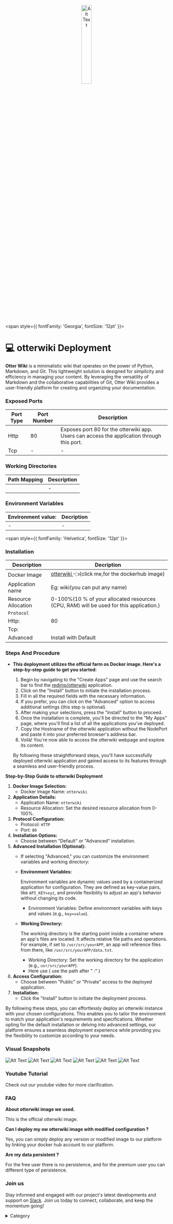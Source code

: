 <p align="center">
  <img src="/img/dd23" alt="Alt Text" width="25%"/>
</p> 


<span style={{ fontFamily: 'Georgia', fontSize: '12pt' }}>

# 💻 otterwiki Deployment


**Otter Wiki** is a minimalistic wiki that operates on the power of Python, Markdown, and Git. This lightweight solution is designed for simplicity and efficiency in managing your content. By leveraging the versatility of Markdown and the collaborative capabilities of Git, Otter Wiki provides a user-friendly platform for creating and organizing your documentation.


### Exposed Ports

| Port Type | Port Number | Description |
| --------- | ----------- | ----------- |
| Http      | 80       | Exposes port 80 for the otterwiki app. Users can access the  application through this port. |
| Tcp       | -           | -             |

### Working Directories

| Path Mapping                         | Description |
| ------------------------------------ | ----------- |
|| - |


### Environment Variables

|   **Environment value:**          | Decription                                                                                                               | 
| --------------------- | ------                                                                                                                   | 
|-       |  -                              |

</span>


<span style={{ fontFamily: 'Helvetica', fontSize: '12pt' }}>

### Installation

|  Description          | Decription                                                                                                               | 
| --------------------- | ------                                                                                                                   | 
| Docker Image          |   [otterwiki ](https://hub.docker.com/r/redimp/otterwiki)👈(click me,for the dockerhub image)                       |
| Application name      |  Eg: wiki(you can put any name)                                                                                        | 
| Resource Allocation   |  0-100%(10 % of your allocated resources (CPU, RAM) will be used for this application.)                                  | 
| `Protocol`            |                                                                                                                          | 
|  Http:                | 80                                                                                                                      |
|  Tcp:                 |                                                                                                                          | 
|    Advanced           |    Install with Default                                                                                                  |



### Steps And Procedure

*   **This deployment utilizes the official farm os  Docker image. Here's a step-by-step guide to get you started:**

    1. Begin by navigating to the "Create Apps" page and use the search bar to find the [redimp/otterwiki](https://hub.docker.com/r/redimp/otterwiki)  application.
    2. Click on the "Install" button to initiate the installation process.
    3. Fill in all the required fields with the necessary information.
    4. If you prefer, you can click on the "Advanced" option to access additional settings (this step is optional).
    5. After making your selections, press the "Install" button to proceed.
    6. Once the installation is complete, you'll be directed to the "My Apps" page, where you'll find a list of all the applications you've deployed.
    7. Copy the Hostname of the otterwiki application without the NodePort and paste it into your preferred browser's address bar.
    8. Voilà! You're now able to access the otterwiki webpage and explore its content.

    By following these straightforward steps, you'll have successfully deployed otterwiki application and gained access to its features through a seamless and user-friendly process.



**Step-by-Step Guide to otterwiki Deployment**

1. **Docker Image Selection:**
   * Docker Image Name: `otterwiki`
2. **Application Details:**
   * Application Name: `otterwiki`
   * Resource Allocation: Set the desired resource allocation from 0-100%.
3. **Protocol Configuration:**
   * Protocol: `HTTP`
   * Port: `80`
4. **Installation Options:**
   * Choose between "Default" or "Advanced" installation.
5. **Advanced Installation (Optional):**
   * If selecting "Advanced," you can customize the environment variables and working directory:
   *   **Environment Variables:**

       Environment variables are dynamic values used by a containerized application for configuration. They are defined as key-value pairs, like `API_KEY=xyz`, and provide flexibility to adjust an app's behavior without changing its code.

       * Environment Variables: Define environment variables with keys and values (e.g., `key=value`).
   *   **Working Directory:**

       The working directory is the starting point inside a container where an app's files are located. It affects relative file paths and operations. For example, if set to `/usr/src/yourAPP`, an app will reference files from there, like `/usr/src/yourAPP/data.txt`.

       * Working Directory: Set the working directory for the application (e.g., `usr/src/yourAPP`).
       * Here use ( use the path after   " :"  )
6. **Access Configuration:**
   * Choose between "Public" or "Private" access to the deployed application.
7. **Installation:**
   * Click the "Install" button to initiate the deployment process.

By following these steps, you can effortlessly deploy an otterwiki instance with your chosen configurations. This enables you to tailor the environment to match your application's requirements and specifications. Whether opting for the default installation or delving into advanced settings, our platform ensures a seamless deployment experience while providing you the flexibility to customize according to your needs.

### Visual Snapshots
![Alt Text](/img/t6.png)
![Alt Text](/img/r22.png)
![Alt Text](/img/r33.png)
![Alt Text](/img/r22221.png)
![Alt Text](/img/r223.png)
![Alt Text](/img/r22222.png)



### Youtube Tutorial&#x20;

Check out our youtube video for more clarification.



### FAQ

**About otterwiki image we used.**

This is the official otterwiki image.

**Can I deploy my ow otterwiki image with modified configuration ?**

Yes, you can simply deploy any version or modified image to our platform by linking your docker hub account to our platform.

**Are my data persistent ?**

For the free user there is no persistence, and for the premium user you can different type of persistence.

### Join us

Stay informed and engaged with our project's latest developments and support on [Slack](https://app.slack.com/client/T04QS32JX6E/C04QKEWE146). Join us today to connect, collaborate, and keep the momentum going!&#x20;

<details>

<summary>Category</summary>

Kubernetes, cloud computing, DevOps, cloud services, hosting platform, container orchestration, cloud infrastructure, cloud deployment, cloud management, cloud technology, cloud solutions, otterwiki

</details>

</span>


